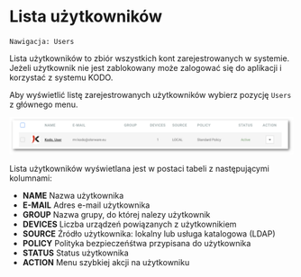 # Lista użytkowników

```text
Nawigacja: Users
```

Lista użytkowników to zbiór wszystkich kont zarejestrowanych w systemie. Jeżeli użytkownik nie jest zablokowany może zalogować się do aplikacji i korzystać z systemu KODO.

Aby wyświetlić listę zarejestrowanych użytkowników wybierz pozycję `Users` z głównego menu.

![](../../.gitbook/assets/userlist_s%20%281%29.png)

Lista użytkowników wyświetlana jest w postaci tabeli z następującymi kolumnami:

* **NAME** Nazwa użytkownika
* **E-MAIL** Adres e-mail użytkownika
* **GROUP** Nazwa grupy, do której nalezy użytkownik
* **DEVICES** Liczba urządzeń powiązanych z użytkownikiem
* **SOURCE** Źródło użytkownika: lokalny lub usługa katalogowa \(LDAP\)
* **POLICY** Polityka bezpieczeńśtwa przypisana do użytkownika
* **STATUS** Status użytkownika
* **ACTION** Menu szybkiej akcji na użytkowniku

